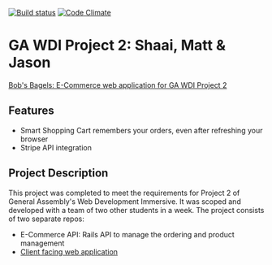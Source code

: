 [![Build status][ci-image]][ci-url] [![Code Climate](https://codeclimate.com/github/fishermanswharff/api-1/badges/gpa.svg)](https://codeclimate.com/github/fishermanswharff/api-1)

GA WDI Project 2: Shaai, Matt & Jason
===
[Bob's Bagels: E-Commerce web application for GA WDI Project 2](http://bobsbagels.github.io/webapp/)

Features
--------- 
* Smart Shopping Cart remembers your orders, even after refreshing your browser
* Stripe API integration

Project Description
------- 
This project was completed to meet the requirements for Project 2 of General Assembly's Web Development Immersive. It was scoped and developed with a team of two other students in a week. The project consists of two separate repos: 

* E-Commerce API: Rails API to manage the ordering and product management
* [Client facing web application](https://github.com/fishermanswharff/webapp) 

[ci-image]: https://travis-ci.org/fishermanswharff/api-1.svg?branch=master
[ci-url]: https://travis-ci.org/fishermanswharff/api-1